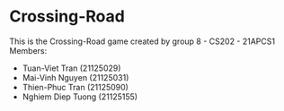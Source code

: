 # Crossing-Road
This is the Crossing-Road game created by group 8 - CS202 - 21APCS1
Members:
- Tuan-Viet Tran (21125029)
- Mai-Vinh Nguyen (21125031)
- Thien-Phuc Tran (21125090)
- Nghiem Diep Tuong (21125155)
